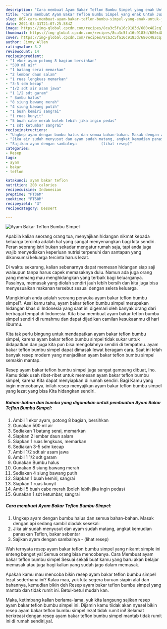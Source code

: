 ```yaml
---
description: "Cara membuat Ayam Bakar Teflon Bumbu Simpel yang enak Untuk Jualan"
title: "Cara membuat Ayam Bakar Teflon Bumbu Simpel yang enak Untuk Jualan"
slug: 867-cara-membuat-ayam-bakar-teflon-bumbu-simpel-yang-enak-untuk-jualan
date: 2021-03-31T21:07:25.584Z
image: https://img-global.cpcdn.com/recipes/8ca3c5fa16c9183d/680x482cq70/ayam-bakar-teflon-bumbu-simpel-foto-resep-utama.jpg
thumbnail: https://img-global.cpcdn.com/recipes/8ca3c5fa16c9183d/680x482cq70/ayam-bakar-teflon-bumbu-simpel-foto-resep-utama.jpg
cover: https://img-global.cpcdn.com/recipes/8ca3c5fa16c9183d/680x482cq70/ayam-bakar-teflon-bumbu-simpel-foto-resep-utama.jpg
author: Jimmy Allen
ratingvalue: 3.2
reviewcount: 14
recipeingredient:
- "1 ekor ayam potong 8 bagian bersihkan"
- "500 ml air"
- "1 batang serai memarkan"
- "2 lembar daun salam"
- "1 ruas lengkuas memarkan"
- "3-5 sdm kecap"
- "1/2 sdt air asam jawa"
- "1 1/2 sdt garam"
- " Bumbu halus"
- "8 siung bawang merah"
- "4 siung bawang putih"
- "1 buah kemiri sangrai"
- "1 ruas kunyit"
- "5 buah cabe merah boleh lebih jika ingin pedas"
- "1 sdt ketumbar sangrai"
recipeinstructions:
- "Ungkep ayam dengan bumbu halus dan semua bahan-bahan. Masak dengan api sedang sambil diaduk sesekali"
- "Jika air sudah menyusut dan ayam sudah matang, angkat kemudian panaskan Teflon, bakar sebentar"
- "Sajikan ayam dengan sambalnya           (lihat resep)"
categories:
- Resep
tags:
- ayam
- bakar
- teflon

katakunci: ayam bakar teflon 
nutrition: 208 calories
recipecuisine: Indonesian
preptime: "PT36M"
cooktime: "PT60M"
recipeyield: "3"
recipecategory: Dessert

---
```



![Ayam Bakar Teflon Bumbu Simpel](https://img-global.cpcdn.com/recipes/8ca3c5fa16c9183d/680x482cq70/ayam-bakar-teflon-bumbu-simpel-foto-resep-utama.jpg)

Apabila kalian seorang orang tua, menyajikan hidangan nikmat kepada keluarga tercinta adalah hal yang sangat menyenangkan bagi kita sendiri. Peran seorang istri bukan sekadar mengatur rumah saja, tapi anda juga wajib menyediakan keperluan nutrisi terpenuhi dan santapan yang dikonsumsi keluarga tercinta harus lezat.

Di waktu  sekarang, kalian sebenarnya dapat memesan hidangan siap saji walaupun tanpa harus capek memasaknya dulu. Namun ada juga orang yang memang mau menghidangkan yang terbaik bagi keluarganya. Pasalnya, memasak yang diolah sendiri jauh lebih bersih dan kita juga bisa menyesuaikan makanan tersebut sesuai dengan selera keluarga. 



Mungkinkah anda adalah seorang penyuka ayam bakar teflon bumbu simpel?. Asal kamu tahu, ayam bakar teflon bumbu simpel merupakan hidangan khas di Indonesia yang saat ini digemari oleh banyak orang dari berbagai tempat di Indonesia. Kita bisa membuat ayam bakar teflon bumbu simpel sendiri di rumahmu dan dapat dijadikan camilan kesukaanmu di hari liburmu.

Kita tak perlu bingung untuk mendapatkan ayam bakar teflon bumbu simpel, karena ayam bakar teflon bumbu simpel tidak sukar untuk didapatkan dan juga kita pun bisa mengolahnya sendiri di tempatmu. ayam bakar teflon bumbu simpel dapat dimasak lewat beragam cara. Saat ini telah banyak resep modern yang menjadikan ayam bakar teflon bumbu simpel semakin mantap.

Resep ayam bakar teflon bumbu simpel juga sangat gampang dibuat, lho. Kamu tidak usah ribet-ribet untuk memesan ayam bakar teflon bumbu simpel, karena Kita dapat menyiapkan di rumah sendiri. Bagi Kamu yang ingin mencobanya, inilah resep menyajikan ayam bakar teflon bumbu simpel yang lezat yang bisa Kita hidangkan sendiri.

<!--inarticleads1-->

##### Bahan-bahan dan bumbu yang digunakan untuk pembuatan Ayam Bakar Teflon Bumbu Simpel:

1. Ambil 1 ekor ayam, potong 8 bagian, bersihkan
1. Gunakan 500 ml air
1. Sediakan 1 batang serai, memarkan
1. Siapkan 2 lembar daun salam
1. Siapkan 1 ruas lengkuas, memarkan
1. Sediakan 3-5 sdm kecap
1. Ambil 1/2 sdt air asam jawa
1. Ambil 1 1/2 sdt garam
1. Gunakan  Bumbu halus
1. Gunakan 8 siung bawang merah
1. Sediakan 4 siung bawang putih
1. Siapkan 1 buah kemiri, sangrai
1. Siapkan 1 ruas kunyit
1. Ambil 5 buah cabe merah (boleh lebih jika ingin pedas)
1. Gunakan 1 sdt ketumbar, sangrai




<!--inarticleads2-->

##### Cara membuat Ayam Bakar Teflon Bumbu Simpel:

1. Ungkep ayam dengan bumbu halus dan semua bahan-bahan. Masak dengan api sedang sambil diaduk sesekali
1. Jika air sudah menyusut dan ayam sudah matang, angkat kemudian panaskan Teflon, bakar sebentar
1. Sajikan ayam dengan sambalnya -           (lihat resep)




Wah ternyata resep ayam bakar teflon bumbu simpel yang nikamt simple ini enteng banget ya! Semua orang bisa mencobanya. Cara Membuat ayam bakar teflon bumbu simpel Sesuai sekali buat kamu yang baru akan belajar memasak atau juga bagi kalian yang sudah jago dalam memasak.

Apakah kamu mau mencoba bikin resep ayam bakar teflon bumbu simpel lezat sederhana ini? Kalau mau, yuk kita segera buruan siapin alat dan bahannya, kemudian bikin deh Resep ayam bakar teflon bumbu simpel yang mantab dan tidak rumit ini. Betul-betul mudah kan. 

Maka, ketimbang kalian berlama-lama, yuk kita langsung sajikan resep ayam bakar teflon bumbu simpel ini. Dijamin kamu tiidak akan nyesel bikin resep ayam bakar teflon bumbu simpel lezat tidak rumit ini! Selamat berkreasi dengan resep ayam bakar teflon bumbu simpel mantab tidak rumit ini di rumah sendiri,ya!.

